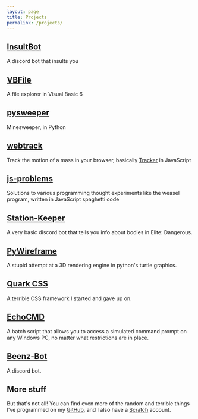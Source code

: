 ```yaml
---
layout: page
title: Projects
permalink: /projects/
---
```


## [InsultBot](https://pr0x1mas.github.io/InsultBot)

A discord bot that insults you

## [VBFile](https://pr0x1mas.github.io/vbFile)

A file explorer in Visual Basic 6

## [pysweeper](https://github.com/Pr0x1mas/pysweeper)

Minesweeper, in Python

## [webtrack](https://pr0x1mas.github.io/webtrack/)

Track the motion of a mass in your browser, basically [Tracker](https://physlets.org/tracker/) in JavaScript

## [js-problems](https://pr0x1mas.github.io/js-problems/)

Solutions to various programming thought experiments like the weasel program, written in JavaScript spaghetti code

## [Station-Keeper](https://pr0x1mas.github.io/station-keeper/)

A very basic discord bot that tells you info about bodies in Elite: Dangerous.

## [PyWireframe](https://pr0x1mas.github.io/PyWireframe)

A stupid attempt at a 3D rendering engine in python's turtle graphics.

## [Quark CSS](https://pr0x1mas.github.io/quark-CSS)

A terrible CSS framework I started and gave up on.

## [EchoCMD](https://pr0x1mas.github.io/EchoCMD)

A batch script that allows you to access a simulated command prompt on any Windows PC, no matter what restrictions are in place.

## [Beenz-Bot](https://pr0x1mas.github.io/beenz-bot)

A discord bot.

## More stuff

But that's not all! You can find even more of the random and terrible things I've programmed on my [GitHub](https://github.com/Pr0x1mas), and I also have a [Scratch](https://scratch.mit.edu/users/HYPERHAMSTER534/) account.

